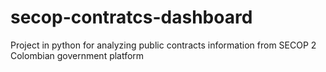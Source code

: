# secop-contratcs-dashboard
Project in python for analyzing public contracts information from SECOP 2 Colombian government platform
